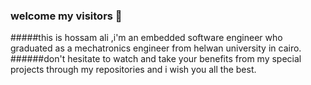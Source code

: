 ### welcome my visitors 👋
#####this is hossam ali ,i'm an embedded software engineer who graduated as a mechatronics engineer from helwan university in cairo.
######don't hesitate to watch and take your benefits from my special projects through my repositories and i wish you all the best. 

